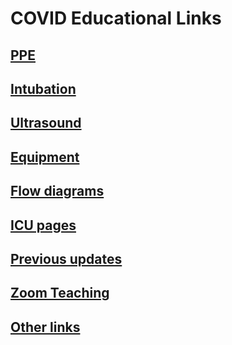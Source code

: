 # COVID Educational Links

## [PPE](ppe.md)

## [Intubation](https://youtu.be/ELdEJ4ZutB8)

## [Ultrasound](https://www.criticalcare-sonography.com/2020/03/18/features-of-lung-ultrasound-of-covid-19/)

## [Equipment](equipment.md)

## [Flow diagrams](flow.md)

## [ICU pages](icu.md)

## [Previous updates](prev-updates.md)

## [Zoom Teaching](zoom.md)

## [Other links](other.md)

